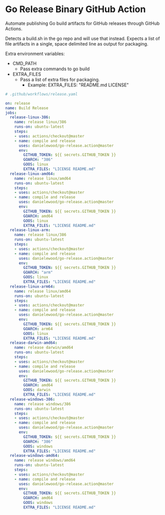 # Go Release Binary GitHub Action

Automate publishing Go build artifacts for GitHub releases through GitHub Actions.

Detects a build.sh in the go repo and will use that instead.  Expects a list of
file artifacts in a single, space delimited line as output for packaging.

Extra environment variables:
* CMD_PATH
  * Pass extra commands to go build
* EXTRA_FILES
  * Pass a list of extra files for packaging.
    * Example: EXTRA_FILES: "README.md LICENSE"

```yaml
# .github/workflows/release.yaml

on: release
name: Build Release
jobs:
  release-linux-386:
    name: release linux/386
    runs-on: ubuntu-latest
    steps:
    - uses: actions/checkout@master
    - name: compile and release
      uses: danielewood/go-release.action@master
      env:
        GITHUB_TOKEN: ${{ secrets.GITHUB_TOKEN }}
        GOARCH: "386"
        GOOS: linux
        EXTRA_FILES: "LICENSE README.md"
  release-linux-amd64:
    name: release linux/amd64
    runs-on: ubuntu-latest
    steps:
    - uses: actions/checkout@master
    - name: compile and release
      uses: danielewood/go-release.action@master
      env:
        GITHUB_TOKEN: ${{ secrets.GITHUB_TOKEN }}
        GOARCH: amd64
        GOOS: linux
        EXTRA_FILES: "LICENSE README.md"
  release-linux-arm:
    name: release linux/386
    runs-on: ubuntu-latest
    steps:
    - uses: actions/checkout@master
    - name: compile and release
      uses: danielewood/go-release.action@master
      env:
        GITHUB_TOKEN: ${{ secrets.GITHUB_TOKEN }}
        GOARCH: "arm"
        GOOS: linux
        EXTRA_FILES: "LICENSE README.md"
  release-linux-arm64:
    name: release linux/amd64
    runs-on: ubuntu-latest
    steps:
    - uses: actions/checkout@master
    - name: compile and release
      uses: danielewood/go-release.action@master
      env:
        GITHUB_TOKEN: ${{ secrets.GITHUB_TOKEN }}
        GOARCH: arm64
        GOOS: linux
        EXTRA_FILES: "LICENSE README.md"
  release-darwin-amd64:
    name: release darwin/amd64
    runs-on: ubuntu-latest
    steps:
    - uses: actions/checkout@master
    - name: compile and release
      uses: danielewood/go-release.action@master
      env:
        GITHUB_TOKEN: ${{ secrets.GITHUB_TOKEN }}
        GOARCH: amd64
        GOOS: darwin
        EXTRA_FILES: "LICENSE README.md"
  release-windows-386:
    name: release windows/386
    runs-on: ubuntu-latest
    steps:
    - uses: actions/checkout@master
    - name: compile and release
      uses: danielewood/go-release.action@master
      env:
        GITHUB_TOKEN: ${{ secrets.GITHUB_TOKEN }}
        GOARCH: "386"
        GOOS: windows
        EXTRA_FILES: "LICENSE README.md"
  release-windows-amd64:
    name: release windows/amd64
    runs-on: ubuntu-latest
    steps:
    - uses: actions/checkout@master
    - name: compile and release
      uses: danielewood/go-release.action@master
      env:
        GITHUB_TOKEN: ${{ secrets.GITHUB_TOKEN }}
        GOARCH: amd64
        GOOS: windows
        EXTRA_FILES: "LICENSE README.md"
```
